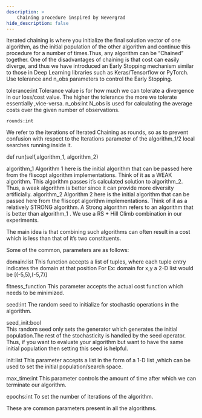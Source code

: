 ```yaml
---
description: >
    Chaining procedure inspired by Nevergrad
hide_description: false
---
```


Iterated chaining is where you initialize the final solution vector of one algorithm, as the initial population of the other algorithm and continue this procedure for a number of times.Thus, any algorithm can be “Chained” together.
One of the disadvantages of chaining is that cost can easily diverge, and thus we have introduced an Early Stopping mechanism similar to those in Deep Learning libraries such as Keras/Tensorflow or PyTorch.
Use tolerance and n_obs parameters to control the Early Stopping. 


tolerance:int
Tolerance value is for how much we can tolerate a divergence in our loss/cost value. The higher the tolerance the more we tolerate essentially ,vice-versa.
n_obs:int
N_obs is used for calculating the average costs over the given number of observations.

	rounds:int
We refer to the iterations of Iterated Chaining as rounds, so as to prevent confusion with respect to the Iterations parameter of the algorithm_1/2 local searches running inside it.

 def run(self,algorithm_1, algorithm_2)

 algorithm_1
Algorithm 1 here is the initial algorithm that can be passed here from the fliscopt algorithm implementations. Think of it as a WEAK algorithm. This algorithm passes it’s calculated solution to algorithm_2. Thus, a weak algorithm is better since it can provide more diversity artificially.
 algorithm_2
Algorithm 2 here is the initial algorithm that can be passed here from the fliscopt algorithm implementations. Think of it as a relatively STRONG algorithm. A Strong algorithm refers to an algorithm that is better than algorithm_1 . 
We use a RS + Hill Climb combination in our experiments.

The main idea is that combining such algorithms can often result in a cost which is less than that of it’s two constituents.

Some of the common, parameters are as follows:

domain:list
This function accepts a list of tuples, where each tuple entry indicates the domain at that position 
For Ex: domain for x,y a 2-D list would be [(-5,5),(-5,7)]

fitness_function
This parameter accepts the actual cost function which needs to be minimized.

seed:int 
The random seed to initialize for stochastic operations in the algorithm.

seed_init:bool  
This random seed only sets the generator which generates the initial population.The rest of the stochasticity is handled by the seed operator. Thus, if you want to evaluate your algorithm but want to have the same initial population then setting this seed is helpful.

init:list 
This parameter accepts a list in the form of a 1-D list ,which can be used to set the initial population/search space.

max_time:int
This parameter controls the amount of time after which we can terminate our algorithm.

epochs:int
To set the number of iterations of the algorithm.

These are common parameters present in all the algorithms.
